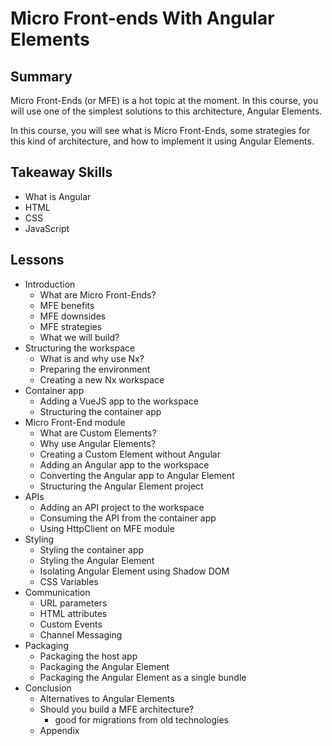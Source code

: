 # Micro Front-ends With Angular Elements

## Summary

Micro Front-Ends (or MFE) is a hot topic at the moment. In this course, you will use one of the simplest solutions to this architecture, Angular Elements.

In this course, you will see what is Micro Front-Ends, some strategies for this kind of architecture, and how to implement it using Angular Elements.

## Takeaway Skills

- What is Angular
- HTML
- CSS
- JavaScript

## Lessons

- Introduction
  - What are Micro Front-Ends?
  - MFE benefits
  - MFE downsides
  - MFE strategies
  - What we will build?
- Structuring the workspace
  - What is and why use Nx?
  - Preparing the environment
  - Creating a new Nx workspace
- Container app
  - Adding a VueJS app to the workspace
  - Structuring the container app
- Micro Front-End module
  - What are Custom Elements?
  - Why use Angular Elements?
  - Creating a Custom Element without Angular
  - Adding an Angular app to the workspace
  - Converting the Angular app to Angular Element
  - Structuring the Angular Element project
- APIs
  - Adding an API project to the workspace
  - Consuming the API from the container app
  - Using HttpClient on MFE module
- Styling
  - Styling the container app
  - Styling the Angular Element
  - Isolating Angular Element using Shadow DOM
  - CSS Variables
- Communication
  - URL parameters
  - HTML attributes
  - Custom Events
  - Channel Messaging
- Packaging
  - Packaging the host app
  - Packaging the Angular Element
  - Packaging the Angular Element as a single bundle
- Conclusion
  - Alternatives to Angular Elements
  - Should you build a MFE architecture?
    - good for migrations from old technologies
  - Appendix

<!-- TODO: add borders to the diagrams with white background in lesson 1,2,4,6 -->
